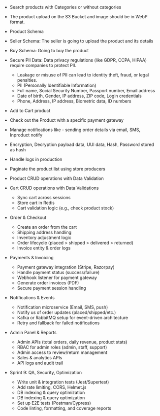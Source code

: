 - Search products with Categories or without categories
- The product upload on the S3 Bucket and image should be in WebP format.
- Product Schema 
- Seller Schema: The seller is going to upload the product and its details
- Buy Schema: Going to buy the product
- Secure PII Data: Data privacy regulations (like GDPR, CCPA, HIPAA) require companies to protect PII.
  - Leakage or misuse of PII can lead to identity theft, fraud, or legal penalties.
  - PII (Personally Identifiable Information)
  - Full name, Social Security Number, Passport number, Email address
  - Date of birth, Gender, IP address, ZIP code, Login credentials
  - Phone, Address,  IP address, Biometric data, ID numbers
- Add to Cart product
- Check out the Product with a  specific payment gateway
- Manage notifications like - sending order details via email, SMS, Inproduct notify
- Encryption, Decryption payload data, UUI data, Hash, Password stored as hash
- Handle logs in production
- Paginate the product list using store producers 
- Product CRUD operations with Data Validation
- Cart CRUD operations with Data Validations
  - Sync cart across sessions
  - Store cart in Redis
  - Cart validation logic (e.g., check product stock)
- Order & Checkout
  - Create an order from the cart
  - Shipping address handling
  -  Inventory adjustment logic
  - Order lifecycle (placed > shipped > delivered > returned)
  -  Invoice entity & order logs
- Payments & Invoicing
  -  Payment gateway integration (Stripe, Razorpay)
  - Handle payment status (success/failure)
  - Webhook listener for payment gateway
  - Generate order invoices (PDF)
  - Secure payment session handling
- Notifications & Events
  -  Notification microservice (Email, SMS, push)
  -  Notify us of order updates (placed/shipped/etc.)
  - Kafka or RabbitMQ setup for event-driven architecture
  - Retry and fallback for failed notifications

- Admin Panel & Reports
  - Admin APIs (total orders, daily revenue, product stats)
  -  RBAC for admin roles (admin, staff, support)
  - Admin access to review/return management
  - Sales & analytics APIs
  -  API logs and audit trail
- Sprint 9: QA, Security, Optimization
  - Write unit & integration tests (Jest/Supertest)
  -  Add rate limiting, CORS, Helmet.js
  -  DB indexing & query optimization
  -  DB indexing & query optimization
  - Set up E2E tests (Postman/Cypress)
  - Code linting, formatting, and coverage reports
